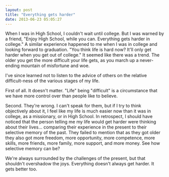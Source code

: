 ```yaml
---
layout: post
title: "Everything gets harder"
date: 2013-06-23 05:05:27
---
```


When I was in High School, I couldn't wait until college. But I was warned by a friend, "Enjoy High School, while you can. Everything gets harder in college." A similar experience happened to me when I was in college and looking forward to graduation. "You think life is hard now? It'll only get harder when you get out of college." It seemed like there was a trend. The older you get the more difficult your life gets, as you march up a never-ending mountain of misfortune and woe.

I've since learned not to listen to the advice of others on the relative difficult-ness of the various stages of my life.

First of all. It doesn't matter. "Life" being "difficult" is a circumstance that we have more control over than people like to believe.

Second. They're wrong. I can't speak for them, but if I try to think objectively about it, I feel like my life is much easier now than it was in college, as a missionary, or in High School. In retrospect, I should have noticed that the person telling me my life would get harder were thinking about their lives… comparing their experience in the present to their selective memory of the past. They failed to mention that as they got older they also got more freedom, more opportunity, more competence, more skills, more friends, more family, more support, and more money. See how selective memory can be?

We're always surrounded by the challenges of the present, but that shouldn't overshadow the joys. Everything doesn't always get harder. It gets better too.